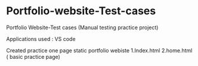 # Portfolio-website-Test-cases
Portfolio Website-Test cases (Manual testing practice project)

Applications used : VS code

Created practice one page static portfolio webiste 
1.Index.html
2.home.html ( basic practice page)
